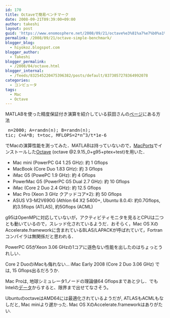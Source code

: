 ```yaml
---
id: 170
title: Octaveで簡易ベンチマーク
date: 2008-09-21T09:39:00+09:00
author: takeshi
layout: post
guid: 'https://www.enomosphere.net/2008/09/21/octave%e3%81%a7%e7%b0%a1%e6%98%93%e3%83%99%e3%83%b3%e3%83%81%e3%83%9e%e3%83%bc%e3%82%af/'
permalink: /2008/09/21/octave-simple-benchmark/
blogger_blog:
  - hiyokoz.blogspot.com
blogger_author:
  - Takeshi
blogger_permalink:
  - /2008/04/octave.html
blogger_internal:
  - /feeds/832545220475396382/posts/default/8373057278364992078
categories:
  - コンピュータ
tags:
  - Mac
  - Octave
---
```

MATLABを使った精度保証付き演算を紹介している荻田さんの<a href="http://lab.twcu.ac.jp/ogita/math/matlab/smpmatlab.htm">ページ</a>にある方法

<pre> n=2000; A=randn(n); B=randn(n);
tic; C=A*B; t=toc, MFLOPS=2*n^3/t*1e-6</pre>
でMacの演算性能を測ってみた．MATLABは持っていないので，<a href="http://www.macports.org/">MacPorts</a>でインストールした<a href="http://www.octave.org/">Octave</a> (octave @2.9.15_0+g95+ptex+test)を用いた．
<ul>
 	<li>Mac mini (PowerPC G4 1.25 GHz): 約 1 Gflops</li>
 	<li>MacBook (Core Duo 1.83 GHz): 約 3 Gflops</li>
 	<li>iMac G5 (PowePC 1.9 GHz): 約 4 Gflops</li>
 	<li>PowerMac G5 (PowerPC G5 Dual 2.7 GHz): 約 10 Gflops</li>
 	<li>iMac (Core 2 Duo 2.4 GHz): 約 12.5 Gflops</li>
 	<li>Mac Pro (Xeon 3 GHz クアッドコア×2): 約 50 Gflops</li>
 	<li>ASUS V3-M2V690G (Athlon 64 X2 5400+, Ubuntu 8.0.4): 約0.7Gflops, 約3.5flops (ATLAS), 約5Gflops (ACML)</li>
</ul>
g95はOpenMPに対応していないが，アクティビティモニタを見るとCPUは二つとも動いているので，スレッド化されているようだ．おそらく，Mac OS XのAccelerate.frameworkに含まれているBLAS/LAPACKが呼ばれていて，Fortranコンパイラは無関係だと思われる．

PowerPC G5がXeon 3.06 GHzの1コアに遜色ない性能を出したのはちょっとうれしい．

Core 2 DuoのiMacも侮れない... iMac Early 2008 (Core 2 Duo 3.06 GHz) では, 15 Gflops出るだろうか.
<div>
<div></div>
<div>Mac Proは, 地球シミュレータ1ノードの理論値64 Gflopsまであと少し．でもIntelの<a href="http://www.intel.co.jp/jp/performance/server/xeon/hpcapp.htm">データ</a>からすると、限界まで出せてなさそう。

UbuntuのoctaveはAMD64には最適化されているようだが, ATLASもACMLもなしだと, Mac miniより遅かった. Mac OS XのAccelerate.frameworkはありがたい.</div>
</div>
